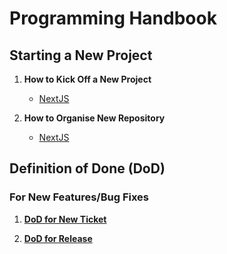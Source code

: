 # Programming Handbook

## Starting a New Project

1. **How to Kick Off a New Project**

   - [NextJS](https://github.com/Ilya-Valasiuk/handbook/blob/main/docs/how-to-start-new-FE-project.md)

2. **How to Organise New Repository**
   - [NextJS](https://github.com/Ilya-Valasiuk/nextjs-react-query-structure)

## Definition of Done (DoD)

### For New Features/Bug Fixes

1. [**DoD for New Ticket**](https://github.com/Ilya-Valasiuk/handbook/blob/main/docs/DoD-new-tickets.md)

2. [**DoD for Release**](https://github.com/Ilya-Valasiuk/handbook/blob/main/docs/DoD-release.md)
   
